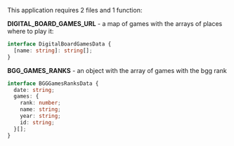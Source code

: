 This application requires 2 files and 1 function:

**DIGITAL_BOARD_GAMES_URL** - a map of games with the arrays of places where to play it:

```typescript
interface DigitalBoardGamesData {
  [name: string]: string[];
}
```

**BGG_GAMES_RANKS** - an object with the array of games with the bgg rank

```typescript
interface BGGGamesRanksData {
  date: string;
  games: {
    rank: number;
    name: string;
    year: string;
    id: string;
  }[];
}
```

